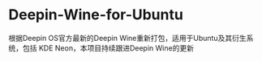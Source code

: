 # Deepin-Wine-for-Ubuntu
根据Deepin  OS官方最新的Deepin  Wine重新打包，适用于Ubuntu及其衍生系统，包括 KDE Neon，本项目持续跟进Deepin Wine的更新
